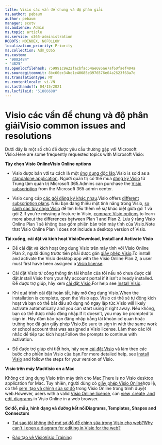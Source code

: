 ```yaml
---
title: Visio các vấn đề chung và độ phân giải
ms.author: pebaum
author: pebaum
manager: scotv
ms.audience: Admin
ms.topic: article
ms.service: o365-administration
ROBOTS: NOINDEX, NOFOLLOW
localization_priority: Priority
ms.collection: Adm_O365
ms.custom:
- "9002484"
- "4825"
ms.openlocfilehash: 759991c9e22facbfac54ae686ae7af60faef404a
ms.sourcegitcommit: 8bc60ec34bc1e40685e3976576e04a2623f63a7c
ms.translationtype: MT
ms.contentlocale: vi-VN
ms.lasthandoff: 04/15/2021
ms.locfileid: "51806608"
---
```

# <a name="visio-common-issues-and-resolutions"></a><span data-ttu-id="1fa8a-102">Visio các vấn đề chung và độ phân giải</span><span class="sxs-lookup"><span data-stu-id="1fa8a-102">Visio common issues and resolutions</span></span>

<span data-ttu-id="1fa8a-103">Dưới đây là một số chủ đề được yêu cầu thường gặp với Microsoft Visio:</span><span class="sxs-lookup"><span data-stu-id="1fa8a-103">Here are some frequently requested topics with Microsoft Visio:</span></span>

<span data-ttu-id="1fa8a-104">**Tùy chọn Visio Online**</span><span class="sxs-lookup"><span data-stu-id="1fa8a-104">**Visio Online options**</span></span>

- <span data-ttu-id="1fa8a-105">Visio được bán với tư cách là một [ứng dụng độc lập](https://products.office.com/visio/flowchart-software).</span><span class="sxs-lookup"><span data-stu-id="1fa8a-105">Visio is sold as a [standalone application](https://products.office.com/visio/flowchart-software).</span></span> <span data-ttu-id="1fa8a-106">Người quản trị có thể mua [đăng ký Visio](https://docs.microsoft.com/alchemyinsights/purchase-visio-subscription) từ Trung tâm quản trị Microsoft 365.</span><span class="sxs-lookup"><span data-stu-id="1fa8a-106">Admins can purchase the [Visio subscription](https://docs.microsoft.com/alchemyinsights/purchase-visio-subscription) from the Microsoft 365 admin center.</span></span>

- <span data-ttu-id="1fa8a-107">Visio cung cấp [các gói đăng ký khác nhau](https://products.office.com/visio/microsoft-visio-plans-and-pricing-compare-visio-options).</span><span class="sxs-lookup"><span data-stu-id="1fa8a-107">Visio offers [different subscription plans](https://products.office.com/visio/microsoft-visio-plans-and-pricing-compare-visio-options).</span></span> <span data-ttu-id="1fa8a-108">Nếu bạn đang thiếu một tính năng trong Visio, [so sánh các tùy chọn Visio](https://products.office.com/visio/microsoft-visio-plans-and-pricing-compare-visio-options) để tìm hiểu thêm về sự khác biệt giữa gói 1 và gói 2.</span><span class="sxs-lookup"><span data-stu-id="1fa8a-108">If you're missing a feature in Visio, [compare Visio options](https://products.office.com/visio/microsoft-visio-plans-and-pricing-compare-visio-options) to learn more about the differences between Plan 1 and Plan 2.</span></span>  <span data-ttu-id="1fa8a-109">Lưu ý rằng Visio Online Plan 1 sẽ không bao gồm phiên bản trên máy tính của Visio.</span><span class="sxs-lookup"><span data-stu-id="1fa8a-109">Note that Visio Online Plan 1 does not include a desktop version of Visio.</span></span>

<span data-ttu-id="1fa8a-110">**Tải xuống, cài đặt và kích hoạt Visio**</span><span class="sxs-lookup"><span data-stu-id="1fa8a-110">**Download, Install and Activate Visio**</span></span>

- <span data-ttu-id="1fa8a-111">Để cài đặt và kích hoạt ứng dụng Visio trên máy tính với Visio Online Plan 2, người dùng trước tiên phải được gán [giấy phép Visio](https://docs.microsoft.com/microsoft-365/admin/add-users/add-users).</span><span class="sxs-lookup"><span data-stu-id="1fa8a-111">To install and activate the Visio desktop app with the Visio Online Plan 2, a user must first have been assigned a [Visio license](https://docs.microsoft.com/microsoft-365/admin/add-users/add-users).</span></span>

- <span data-ttu-id="1fa8a-112">Cài đặt Visio từ cổng thông tin tài khoản của tôi nếu nó chưa được cài đặt.</span><span class="sxs-lookup"><span data-stu-id="1fa8a-112">Install Visio from your My account portal if it isn't already installed.</span></span> <span data-ttu-id="1fa8a-113">Để được trợ giúp, hãy xem [cài đặt Visio](https://support.office.com/article/f98f21e3-aa02-4827-9167-ddab5b025710).</span><span class="sxs-lookup"><span data-stu-id="1fa8a-113">For help see [Install Visio](https://support.office.com/article/f98f21e3-aa02-4827-9167-ddab5b025710).</span></span>

- <span data-ttu-id="1fa8a-114">Khi quá trình cài đặt hoàn tất, hãy mở ứng dụng Visio.</span><span class="sxs-lookup"><span data-stu-id="1fa8a-114">When the installation is complete, open the Visio app.</span></span> <span data-ttu-id="1fa8a-115">Visio có thể sẽ tự động kích hoạt và bạn có thể bắt đầu sử dụng nó ngay lập tức.</span><span class="sxs-lookup"><span data-stu-id="1fa8a-115">Visio will likely activate automatically and you can start using it right away.</span></span> <span data-ttu-id="1fa8a-116">Nếu không, bạn có thể được nhắc đăng nhập.</span><span class="sxs-lookup"><span data-stu-id="1fa8a-116">If it doesn't, you may be prompted to sign in.</span></span> <span data-ttu-id="1fa8a-117">Hãy đảm bảo bạn đăng nhập bằng tài khoản cơ quan hoặc trường học đã gán giấy phép Visio.</span><span class="sxs-lookup"><span data-stu-id="1fa8a-117">Be sure to sign in with the same work or school account that was assigned a Visio license.</span></span> <span data-ttu-id="1fa8a-118">Làm theo các lời nhắc để tiếp tục kích hoạt.</span><span class="sxs-lookup"><span data-stu-id="1fa8a-118">Follow the prompts to continue with activation.</span></span>

- <span data-ttu-id="1fa8a-119">Để được trợ giúp chi tiết hơn, hãy xem [cài đặt Visio](https://support.office.com/article/f98f21e3-aa02-4827-9167-ddab5b025710) và làm theo các bước cho phiên bản Visio của bạn.</span><span class="sxs-lookup"><span data-stu-id="1fa8a-119">For more detailed help, see [Install Visio](https://support.office.com/article/f98f21e3-aa02-4827-9167-ddab5b025710) and follow the steps for your version of Visio.</span></span>

<span data-ttu-id="1fa8a-120">**Visio trên máy Mac**</span><span class="sxs-lookup"><span data-stu-id="1fa8a-120">**Visio on a Mac**</span></span>

<span data-ttu-id="1fa8a-121">Không có ứng dụng Visio trên máy tính cho Mac.</span><span class="sxs-lookup"><span data-stu-id="1fa8a-121">There is no Visio desktop application for Mac.</span></span> <span data-ttu-id="1fa8a-122">Tuy nhiên, người dùng có [giấy phép Visio Online](https://docs.microsoft.com/microsoft-365/admin/add-users/add-users)hợp lệ, có thể [xem, tạo và chỉnh sửa sơ đồ](https://support.office.com/article/06f04845-91b8-4e8f-881f-a43c970735fc) trong Visio Online trong trình duyệt web.</span><span class="sxs-lookup"><span data-stu-id="1fa8a-122">However, users with a valid [Visio Online license](https://docs.microsoft.com/microsoft-365/admin/add-users/add-users), can [view, create, and edit diagrams](https://support.office.com/article/06f04845-91b8-4e8f-881f-a43c970735fc) in Visio Online in a web browser.</span></span>

<span data-ttu-id="1fa8a-123">**Sơ đồ, mẫu, hình dạng và đường kết nối**</span><span class="sxs-lookup"><span data-stu-id="1fa8a-123">**Diagrams, Templates, Shapes and Connectors**</span></span>

- [<span data-ttu-id="1fa8a-124">Tại sao tôi không thể mở sơ đồ để chỉnh sửa trong Visio cho web?</span><span class="sxs-lookup"><span data-stu-id="1fa8a-124">Why can't I open a diagram for editing in Visio for the web?</span></span>](https://support.microsoft.com/office/ea4a23d3-21d3-4878-945e-cf1be4140357)

- [<span data-ttu-id="1fa8a-125">Đào tạo về Visio</span><span class="sxs-lookup"><span data-stu-id="1fa8a-125">Visio Training</span></span>](https://support.office.com/article/visio-training-e058bcfa-1d90-4653-afc6-e84d54cf94a6)
